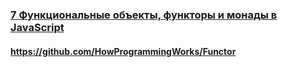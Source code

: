 ### [7 Функциональные объекты, функторы и монады в JavaScript](https://www.youtube.com/watch?v=3Z7f0Gi8pxw)

#### https://github.com/HowProgrammingWorks/Functor

